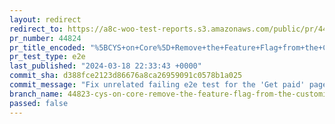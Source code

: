 ```yaml
---
layout: redirect
redirect_to: https://a8c-woo-test-reports.s3.amazonaws.com/public/pr/44824/e2e/index.html
pr_number: 44824
pr_title_encoded: "%5BCYS+on+Core%5D+Remove+the+Feature+Flag+from+the+Customize+Your+Store+flow+on+Core"
pr_test_type: e2e
last_published: "2024-03-18 22:33:43 +0000"
commit_sha: d388fce2123d86676a8ca26959091c0578b1a025
commit_message: "Fix unrelated failing e2e test for the 'Get paid' page"
branch_name: 44823-cys-on-core-remove-the-feature-flag-from-the-customize-your-store-flow-on-core
passed: false
---
```

